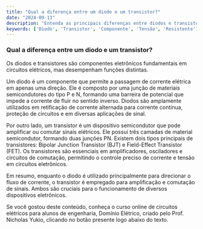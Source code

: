 ```yaml
---
title: "Qual a diferença entre um diodo e um transistor?"
date: "2024-09-13"
description: "Entenda as principais diferenças entre diodos e transistores no contexto de circuitos elétricos."
keywords: ['Diodo', 'Transistor', 'Componente', 'Tensão', 'Resistente']
---
```


### Qual a diferença entre um diodo e um transistor?

Os diodos e transistores são componentes eletrônicos fundamentais em circuitos elétricos, mas desempenham funções distintas. 

Um diodo é um componente que permite a passagem de corrente elétrica em apenas uma direção. Ele é composto por uma junção de materiais semicondutores do tipo P e N, formando uma barreira de potencial que impede a corrente de fluir no sentido inverso. Diodos são amplamente utilizados em retificação de corrente alternada para corrente contínua, proteção de circuitos e em diversas aplicações de sinal.

Por outro lado, um transistor é um dispositivo semicondutor que pode amplificar ou comutar sinais elétricos. Ele possui três camadas de material semicondutor, formando duas junções PN. Existem dois tipos principais de transistores: Bipolar Junction Transistor (BJT) e Field-Effect Transistor (FET). Os transistores são essenciais em amplificadores, osciladores e circuitos de comutação, permitindo o controle preciso de corrente e tensão em circuitos eletrônicos.

Em resumo, enquanto o diodo é utilizado principalmente para direcionar o fluxo de corrente, o transistor é empregado para amplificação e comutação de sinais. Ambos são cruciais para o funcionamento de diversos dispositivos eletrônicos.

Se você gostou deste conteúdo, conheça o curso online de circuitos elétricos para alunos de engenharia, Domínio Elétrico, criado pelo Prof. Nicholas Yukio, clicando no botão presente logo abaixo do texto.